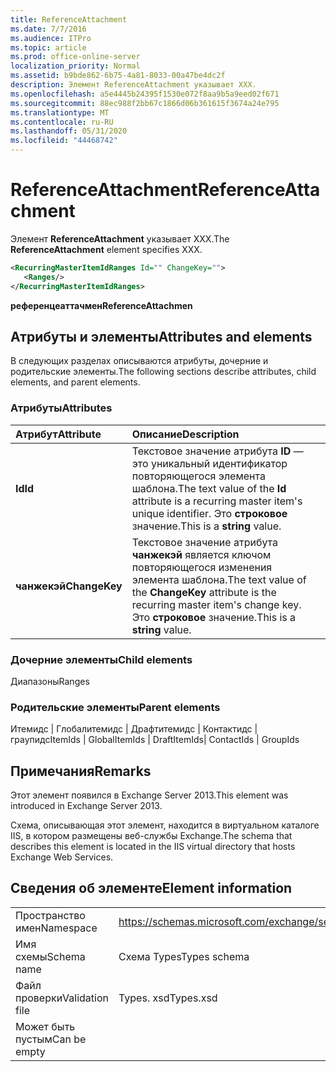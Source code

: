 ```yaml
---
title: ReferenceAttachment
ms.date: 7/7/2016
ms.audience: ITPro
ms.topic: article
ms.prod: office-online-server
localization_priority: Normal
ms.assetid: b9bde862-6b75-4a81-8033-00a47be4dc2f
description: Элемент ReferenceAttachment указывает XXX.
ms.openlocfilehash: a5e4445b24395f1530e072f8aa9b5a9eed02f671
ms.sourcegitcommit: 88ec988f2bb67c1866d06b361615f3674a24e795
ms.translationtype: MT
ms.contentlocale: ru-RU
ms.lasthandoff: 05/31/2020
ms.locfileid: "44468742"
---
```

# <a name="referenceattachment"></a><span data-ttu-id="2c965-103">ReferenceAttachment</span><span class="sxs-lookup"><span data-stu-id="2c965-103">ReferenceAttachment</span></span>

<span data-ttu-id="2c965-104">Элемент **ReferenceAttachment** указывает XXX.</span><span class="sxs-lookup"><span data-stu-id="2c965-104">The **ReferenceAttachment** element specifies XXX.</span></span> 
  
```XML
<RecurringMasterItemIdRanges Id="" ChangeKey="">
   <Ranges/>
</RecurringMasterItemIdRanges>
```

 <span data-ttu-id="2c965-105">**референцеаттачмен**</span><span class="sxs-lookup"><span data-stu-id="2c965-105">**ReferenceAttachmen**</span></span>
## <a name="attributes-and-elements"></a><span data-ttu-id="2c965-106">Атрибуты и элементы</span><span class="sxs-lookup"><span data-stu-id="2c965-106">Attributes and elements</span></span>

<span data-ttu-id="2c965-107">В следующих разделах описываются атрибуты, дочерние и родительские элементы.</span><span class="sxs-lookup"><span data-stu-id="2c965-107">The following sections describe attributes, child elements, and parent elements.</span></span>
  
### <a name="attributes"></a><span data-ttu-id="2c965-108">Атрибуты</span><span class="sxs-lookup"><span data-stu-id="2c965-108">Attributes</span></span>

|<span data-ttu-id="2c965-109">**Атрибут**</span><span class="sxs-lookup"><span data-stu-id="2c965-109">**Attribute**</span></span>|<span data-ttu-id="2c965-110">**Описание**</span><span class="sxs-lookup"><span data-stu-id="2c965-110">**Description**</span></span>|
|:-----|:-----|
|<span data-ttu-id="2c965-111">**Id**</span><span class="sxs-lookup"><span data-stu-id="2c965-111">**Id**</span></span> <br/> |<span data-ttu-id="2c965-112">Текстовое значение атрибута **ID** — это уникальный идентификатор повторяющегося элемента шаблона.</span><span class="sxs-lookup"><span data-stu-id="2c965-112">The text value of the **Id** attribute is a recurring master item's unique identifier.</span></span> <span data-ttu-id="2c965-113">Это **строковое** значение.</span><span class="sxs-lookup"><span data-stu-id="2c965-113">This is a **string** value.</span></span>  <br/> |
|<span data-ttu-id="2c965-114">**чанжекэй**</span><span class="sxs-lookup"><span data-stu-id="2c965-114">**ChangeKey**</span></span> <br/> |<span data-ttu-id="2c965-115">Текстовое значение атрибута **чанжекэй** является ключом повторяющегося изменения элемента шаблона.</span><span class="sxs-lookup"><span data-stu-id="2c965-115">The text value of the **ChangeKey** attribute is the recurring master item's change key.</span></span> <span data-ttu-id="2c965-116">Это **строковое** значение.</span><span class="sxs-lookup"><span data-stu-id="2c965-116">This is a **string** value.</span></span>  <br/> |
   
### <a name="child-elements"></a><span data-ttu-id="2c965-117">Дочерние элементы</span><span class="sxs-lookup"><span data-stu-id="2c965-117">Child elements</span></span>

<span data-ttu-id="2c965-118">Диапазоны</span><span class="sxs-lookup"><span data-stu-id="2c965-118">Ranges</span></span>
  
### <a name="parent-elements"></a><span data-ttu-id="2c965-119">Родительские элементы</span><span class="sxs-lookup"><span data-stu-id="2c965-119">Parent elements</span></span>

<span data-ttu-id="2c965-120">Итемидс | Глобалитемидс | Драфтитемидс | Контактидс | граупидс</span><span class="sxs-lookup"><span data-stu-id="2c965-120">ItemIds | GlobalItemIds | DraftItemIds| ContactIds | GroupIds</span></span>
  
## <a name="remarks"></a><span data-ttu-id="2c965-121">Примечания</span><span class="sxs-lookup"><span data-stu-id="2c965-121">Remarks</span></span>

<span data-ttu-id="2c965-122">Этот элемент появился в Exchange Server 2013.</span><span class="sxs-lookup"><span data-stu-id="2c965-122">This element was introduced in Exchange Server 2013.</span></span>
  
<span data-ttu-id="2c965-123">Схема, описывающая этот элемент, находится в виртуальном каталоге IIS, в котором размещены веб-службы Exchange.</span><span class="sxs-lookup"><span data-stu-id="2c965-123">The schema that describes this element is located in the IIS virtual directory that hosts Exchange Web Services.</span></span>
  
## <a name="element-information"></a><span data-ttu-id="2c965-124">Сведения об элементе</span><span class="sxs-lookup"><span data-stu-id="2c965-124">Element information</span></span>

|||
|:-----|:-----|
|<span data-ttu-id="2c965-125">Пространство имен</span><span class="sxs-lookup"><span data-stu-id="2c965-125">Namespace</span></span>  <br/> |https://schemas.microsoft.com/exchange/services/2006/types  <br/> |
|<span data-ttu-id="2c965-126">Имя схемы</span><span class="sxs-lookup"><span data-stu-id="2c965-126">Schema name</span></span>  <br/> |<span data-ttu-id="2c965-127">Схема Types</span><span class="sxs-lookup"><span data-stu-id="2c965-127">Types schema</span></span>  <br/> |
|<span data-ttu-id="2c965-128">Файл проверки</span><span class="sxs-lookup"><span data-stu-id="2c965-128">Validation file</span></span>  <br/> |<span data-ttu-id="2c965-129">Types. xsd</span><span class="sxs-lookup"><span data-stu-id="2c965-129">Types.xsd</span></span>  <br/> |
|<span data-ttu-id="2c965-130">Может быть пустым</span><span class="sxs-lookup"><span data-stu-id="2c965-130">Can be empty</span></span>  <br/> ||
   

